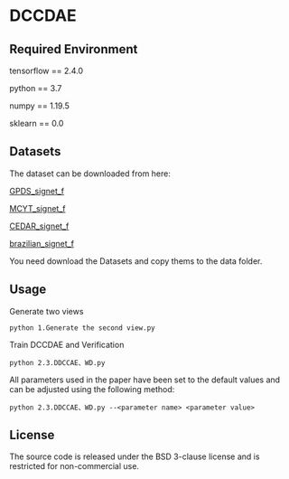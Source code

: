 # DCCDAE
## Required Environment
tensorflow == 2.4.0

python == 3.7

numpy == 1.19.5

sklearn == 0.0
## Datasets
The dataset can be downloaded from here:

[GPDS_signet_f](https://drive.google.com/open?id=1x-OnstvAMP7rw01T7Z_C7XP_i7l0TPVx) 

[MCYT_signet_f](https://drive.google.com/open?id=17BtvIbOWRk4C8xzWpBcn_K16y4FF_UEI)

[CEDAR_signet_f](https://drive.google.com/open?id=1bVnnBQPBaKkJHeXG-5idp-LV7jXSfbZY)

[brazilian_signet_f](https://drive.google.com/open?id=1sNBVk77ipBUePbC72kuS9dsrEP3zhT7e)

You need download the Datasets and copy thems to the data folder.
## Usage
Generate two views
```
python 1.Generate the second view.py
```
Train DCCDAE and Verification
```
python 2.3.DDCCAE、WD.py
```
All parameters used in the paper have been set to the default values and can be adjusted using the following method:
```
python 2.3.DDCCAE、WD.py --<parameter name> <parameter value>
```
## License
The source code is released under the BSD 3-clause license and is restricted for non-commercial use.
